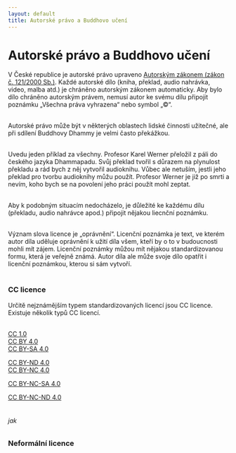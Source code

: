 ```yaml
---
layout: default
title: Autorské právo a Buddhovo učení
---
```


# Autorské právo a Buddhovo učení

<div style="display: none">

Lidé sdílí informace již miliony let. Lidé rodu Homo Habilis si v Africkém údolí "Great Rift Valey" předávali informace o tom, jakým způsobem vyrobit první kamenné nástroje. O několik set tísíc let se jeden od druhého lidé rodu Homo Erectus učili, jak rozdělávat oheň. <br><br>

Stejně tak i moderní lidé rodu Homo Sapiens sdíleli informace, dovednosti a zkušenosti. Informace byli určitě někdy i na prodej, výrazné omezení jejich sdílení začalo až s uplatňováním autorského práva v roce 1921.<br><br>

</div>

V České republice je autorské právo upraveno [Autorským zákonem (zákon č. 121/2000 Sb.)](https://www.zakonyprolidi.cz/cs/2000-121). Každé autorské dílo (kniha, překlad, audio nahrávka, video, malba atd.) je chráněno autorským zákonem automaticky. Aby bylo dílo chráněno autorským právem, nemusí autor ke svému dílu připojit poznámku „Všechna práva vyhrazena“ nebo symbol „©“.<br><br>

Autorské právo může být v některých oblastech lidské činnosti užitečné, ale při sdílení Buddhovy Dhammy je velmi často překážkou.<br><br>

Uvedu jeden příklad za všechny. Profesor Karel Werner přeložil z páli do českého jazyka Dhammapadu. Svůj překlad tvořil s důrazem na plynulost překladu a rád bych z něj vytvořil audioknihu. Vůbec ale netuším, jestli jeho překlad pro tvorbu audioknihy můžu použít. Profesor Werner je již po smrti a nevím, koho bych se na povolení jeho práci použít mohl zeptat. <br><br>

Aby k podobným situacím nedocházelo, je důležité ke každému dílu (překladu, audio nahrávce apod.) připojit nějakou liecnční poznámku. <br><br>

Význam slova licence je „oprávnění“. Licenční poznámka je text, ve kterém autor díla uděluje oprávnění k užití díla všem, kteří by o to v budoucnosti mohli mít zájem. Licenční poznámky můžou mít nějakou standardizovanou formu, která je veřejně známá. Autor díla ale může svoje dílo opatřit i licenční poznámkou, kterou si sám vytvoří.<br><br>

### CC licence

Určitě nejznámějším typem standardizovaných licencí jsou CC licence. Existuje několik typů CC licencí.<br><br>

[CC 1.0 ](https://creativecommons.org/publicdomain/zero/1.0/)<br>
[CC BY 4.0](https://creativecommons.org/licenses/by/4.0/)<br>
[CC BY-SA 4.0](https://creativecommons.org/licenses/by-sa/4.0/)<br>

[CC BY-ND 4.0](https://creativecommons.org/licenses/by-nd/4.0/)<br>
[CC BY-NC 4.0](https://creativecommons.org/licenses/by-nc/4.0/)<br>

[CC BY-NC-SA 4.0](https://creativecommons.org/licenses/by-nc-sa/4.0/)<br>

[CC BY-NC-ND 4.0](https://creativecommons.org/licenses/by-nc-nd/4.0/)<br><br>

###### jak

### Neformální licence
